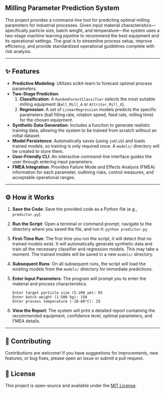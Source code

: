 ## Milling Parameter Prediction System

This project provides a command-line tool for predicting optimal milling parameters for industrial processes. Given input material characteristics—specifically particle size, batch weight, and temperature—the system uses a two-stage machine learning pipeline to recommend the best equipment and its operational settings.
The goal is to streamline process setup, improve efficiency, and provide standardized operational guidelines complete with risk analysis.

---

## ✨ Features

- **Predictive Modeling**: Utilizes scikit-learn to forecast optimal process parameters.
- **Two-Stage Prediction**:
    1.  **Classification**: A `RandomForestClassifier` selects the most suitable milling equipment (`Ball_Mill_A` or `Attritor_Mill_X`).
    2.  **Regression**: A set of `LinearRegression` models predicts the specific parameters (ball filling rate, rotation speed, feed rate, milling time) for the chosen equipment.
- **Synthetic Data Generation**: Includes a function to generate realistic training data, allowing the system to be trained from scratch without an initial dataset.
- **Model Persistence**: Automatically saves (using `joblib`) and loads trained models, so training is only required once. A `models/` directory will be created to store them.
- **User-Friendly CLI**: An interactive command-line interface guides the user through entering input parameters.
- **FMEA Integration**: Provides Failure Mode and Effects Analysis (FMEA) information for each parameter, outlining risks, control measures, and acceptable operational ranges.

---

## ⚙️ How it Works

1.  **Save the Code**: Save the provided code as a Python file (e.g., `predictor.py`).

2.  **Run the Script**: Open a terminal or command prompt, navigate to the directory where you saved the file, and run it:
    `python predictor.py`

3.  **First-Time Run**: The first time you run the script, it will detect that no trained models exist. It will automatically generate synthetic data and train all the necessary classifier and regression models. This may take a moment. The trained models will be saved in a new `models/` directory.

4.  **Subsequent Runs**: On all subsequent runs, the script will load the existing models from the `models/` directory for immediate predictions.

5.  **Enter Input Parameters**: The program will prompt you to enter the material and process characteristics.

    ```
    Enter target particle size (5-200 μm): 85
    Enter batch weight (1-500 kg): 150
    Enter process temperature (-10-60°C): 25
    ```

6.  **View the Report**: The system will print a detailed report containing the recommended equipment, confidence level, optimal parameters, and FMEA details.

---

## 🤝 Contributing

Contributions are welcome\! If you have suggestions for improvements, new features, or bug fixes, please open an issue or submit a pull request.

## 📄 License

This project is open-source and available under the [MIT License](https://www.google.com/search?q=LICENSE).
